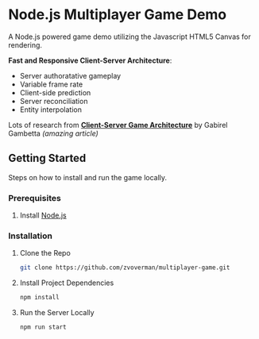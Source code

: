 # Node.js Multiplayer Game Demo

A Node.js powered game demo utilizing the Javascript HTML5 Canvas for rendering.

**Fast and Responsive Client-Server Architecture**:

-   Server authoratative gameplay
-   Variable frame rate
-   Client-side prediction
-   Server reconciliation
-   Entity interpolation

Lots of research from **[Client-Server Game Architecture](https://www.gabrielgambetta.com/client-server-game-architecture.html)** by Gabirel Gambetta _(amazing article)_

## Getting Started

Steps on how to install and run the game locally.

### Prerequisites

1. Install [Node.js](https://nodejs.org/en/download/package-manager)

### Installation

1. Clone the Repo

    ```bash
    git clone https://github.com/zvoverman/multiplayer-game.git
    ```

2. Install Project Dependencies

    ```bash
    npm install
    ```

3. Run the Server Locally
    ```bash
    npm run start
    ```
